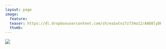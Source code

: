 ```yaml
---
layout: page
image:
  feature:
  teaser: https://dl.dropboxusercontent.com/sh/ea1wtnz7z734o12/AAD8lyDRcuhQ4rTYJ6QwVbsBa/luontokuvat/kes%C3%A4/2/DSC13607-245px.jpg
  thumb:
---
```


[![](https://dl.dropboxusercontent.com/sh/ea1wtnz7z734o12/AAB1sA09eqtowQ9xHB1CumSKa/luontokuvat/kes%C3%A4/2/DSC13607-800px.jpg)](https://dl.dropboxusercontent.com/sh/ea1wtnz7z734o12/AACe0G4Di3HMo6kSzqfKhYwga/luontokuvat/kes%C3%A4/2/DSC13607.jpg)

